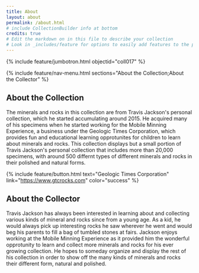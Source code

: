```yaml
---
title: About
layout: about
permalink: /about.html
# include CollectionBuilder info at bottom
credits: true
# Edit the markdown on in this file to describe your collection
# Look in _includes/feature for options to easily add features to the page
---
```


{% include feature/jumbotron.html objectid="coll017" %}

{% include feature/nav-menu.html sections="About the Collection;About the Collector" %}

## About the Collection

The minerals and rocks in this collection are from Travis Jackson's personal collection, which he started accumulating around 2015. He acquired many of his specimens when he started working for the Mobile Minning Experience, a business under the Geologic Times Corporation, which provides fun and educational learning opprotunites for children to learn about minerals and rocks. This collection displays but a small portion of Travis Jackson's personal collection that includes more than 20,000 specimens, with around 500 differnt types of different minerals and rocks in their polished and natural forms.

{% include feature/button.html text="Geologic Times Corporation" link="https://www.gtcrocks.com" color="success" %}

## About the Collector

Travis Jackson has always been interested in learning about and collecting various kinds of mineral and rocks since from a young age. As a kid, he would always pick up interesting rocks he saw wherever he went and would beg his parents to fill a bag of tumbled stones at fairs. Jackson enjoys working at the Mobile Minning Experience as it provided him the wonderful opprotunity to learn and collect more minerals and rocks for his ever growing collection. He hopes to someday organize and display the rest of his collection in order to show off the many kinds of minerals and rocks their different form, natural and polished. 


